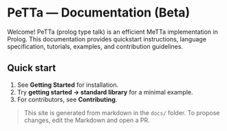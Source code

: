 # PeTTa — Documentation (Beta)

Welcome! PeTTa (prolog type talk) is an efficient MeTTa implementation in Prolog. This documentation provides quickstart instructions, language specification, tutorials, examples, and contribution guidelines.

## Quick start
1. See **Getting Started** for installation.
2. Try **getting started → standard library** for a minimal example.
3. For contributors, see **Contributing**.

> This site is generated from markdown in the `docs/` folder. To propose changes, edit the Markdown and open a PR.
